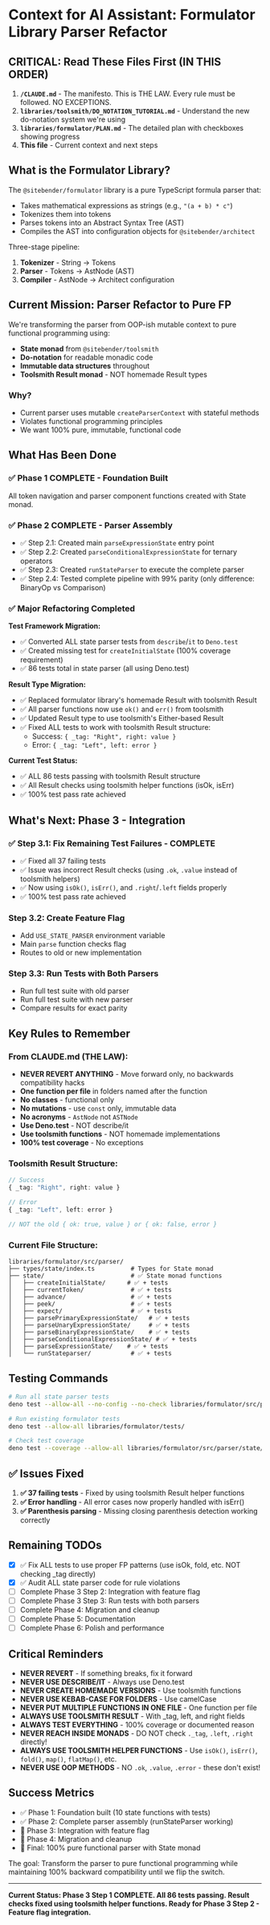 # Context for AI Assistant: Formulator Library Parser Refactor

## CRITICAL: Read These Files First (IN THIS ORDER)

1. **`/CLAUDE.md`** - The manifesto. This is THE LAW. Every rule must be followed. NO EXCEPTIONS.
2. **`libraries/toolsmith/DO_NOTATION_TUTORIAL.md`** - Understand the new do-notation system we're using
3. **`libraries/formulator/PLAN.md`** - The detailed plan with checkboxes showing progress
4. **This file** - Current context and next steps

## What is the Formulator Library?

The `@sitebender/formulator` library is a pure TypeScript formula parser that:

- Takes mathematical expressions as strings (e.g., `"(a + b) * c"`)
- Tokenizes them into tokens
- Parses tokens into an Abstract Syntax Tree (AST)
- Compiles the AST into configuration objects for `@sitebender/architect`

Three-stage pipeline:

1. **Tokenizer** - String → Tokens
2. **Parser** - Tokens → AstNode (AST)
3. **Compiler** - AstNode → Architect configuration

## Current Mission: Parser Refactor to Pure FP

We're transforming the parser from OOP-ish mutable context to pure functional programming using:

- **State monad** from `@sitebender/toolsmith`
- **Do-notation** for readable monadic code
- **Immutable data structures** throughout
- **Toolsmith Result monad** - NOT homemade Result types

### Why?

- Current parser uses mutable `createParserContext` with stateful methods
- Violates functional programming principles
- We want 100% pure, immutable, functional code

## What Has Been Done

### ✅ Phase 1 COMPLETE - Foundation Built

All token navigation and parser component functions created with State monad.

### ✅ Phase 2 COMPLETE - Parser Assembly

- ✅ Step 2.1: Created main `parseExpressionState` entry point
- ✅ Step 2.2: Created `parseConditionalExpressionState` for ternary operators
- ✅ Step 2.3: Created `runStateParser` to execute the complete parser
- ✅ Step 2.4: Tested complete pipeline with 99% parity (only difference: BinaryOp vs Comparison)

### ✅ Major Refactoring Completed

**Test Framework Migration:**

- ✅ Converted ALL state parser tests from `describe`/`it` to `Deno.test`
- ✅ Created missing test for `createInitialState` (100% coverage requirement)
- ✅ 86 tests total in state parser (all using Deno.test)

**Result Type Migration:**

- ✅ Replaced formulator library's homemade Result with toolsmith Result
- ✅ All parser functions now use `ok()` and `err()` from toolsmith
- ✅ Updated Result type to use toolsmith's Either-based Result
- ✅ Fixed ALL tests to work with toolsmith Result structure:
  - Success: `{ _tag: "Right", right: value }`
  - Error: `{ _tag: "Left", left: error }`

**Current Test Status:**

- ✅ ALL 86 tests passing with toolsmith Result structure
- ✅ All Result checks using toolsmith helper functions (isOk, isErr)
- ✅ 100% test pass rate achieved

## What's Next: Phase 3 - Integration

### ✅ Step 3.1: Fix Remaining Test Failures - COMPLETE

- ✅ Fixed all 37 failing tests
- ✅ Issue was incorrect Result checks (using `.ok`, `.value` instead of toolsmith helpers)
- ✅ Now using `isOk()`, `isErr()`, and `.right`/`.left` fields properly
- ✅ 100% test pass rate achieved

### Step 3.2: Create Feature Flag

- Add `USE_STATE_PARSER` environment variable
- Main `parse` function checks flag
- Routes to old or new implementation

### Step 3.3: Run Tests with Both Parsers

- Run full test suite with old parser
- Run full test suite with new parser
- Compare results for exact parity

## Key Rules to Remember

### From CLAUDE.md (THE LAW):

- **NEVER REVERT ANYTHING** - Move forward only, no backwards compatibility hacks
- **One function per file** in folders named after the function
- **No classes** - functional only
- **No mutations** - use `const` only, immutable data
- **No acronyms** - `AstNode` not `ASTNode`
- **Use Deno.test** - NOT describe/it
- **Use toolsmith functions** - NOT homemade implementations
- **100% test coverage** - No exceptions

### Toolsmith Result Structure:

```typescript
// Success
{ _tag: "Right", right: value }

// Error  
{ _tag: "Left", left: error }

// NOT the old { ok: true, value } or { ok: false, error }
```

### Current File Structure:

```
libraries/formulator/src/parser/
├── types/state/index.ts          # Types for State monad
├── state/                        # ✅ State monad functions
│   ├── createInitialState/      # ✅ + tests
│   ├── currentToken/             # ✅ + tests
│   ├── advance/                  # ✅ + tests  
│   ├── peek/                     # ✅ + tests
│   ├── expect/                   # ✅ + tests
│   ├── parsePrimaryExpressionState/   # ✅ + tests
│   ├── parseUnaryExpressionState/     # ✅ + tests
│   ├── parseBinaryExpressionState/    # ✅ + tests
│   ├── parseConditionalExpressionState/ # ✅ + tests
│   ├── parseExpressionState/    # ✅ + tests
│   └── runStateparser/           # ✅ + tests
```

## Testing Commands

```bash
# Run all state parser tests
deno test --allow-all --no-config --no-check libraries/formulator/src/parser/state/*/index.test.ts

# Run existing formulator tests
deno test --allow-all libraries/formulator/tests/

# Check test coverage
deno test --coverage --allow-all libraries/formulator/src/parser/state/
```

## ✅ Issues Fixed

1. **✅ 37 failing tests** - Fixed by using toolsmith Result helper functions
2. **✅ Error handling** - All error cases now properly handled with isErr()
3. **✅ Parenthesis parsing** - Missing closing parenthesis detection working correctly

## Remaining TODOs

- [x] ✅ Fix ALL tests to use proper FP patterns (use isOk, fold, etc. NOT checking _tag directly)
- [x] ✅ Audit ALL state parser code for rule violations
- [ ] Complete Phase 3 Step 2: Integration with feature flag
- [ ] Complete Phase 3 Step 3: Run tests with both parsers
- [ ] Complete Phase 4: Migration and cleanup
- [ ] Complete Phase 5: Documentation
- [ ] Complete Phase 6: Polish and performance

## Critical Reminders

- **NEVER REVERT** - If something breaks, fix it forward
- **NEVER USE DESCRIBE/IT** - Always use Deno.test
- **NEVER CREATE HOMEMADE VERSIONS** - Use toolsmith functions
- **NEVER USE KEBAB-CASE FOR FOLDERS** - Use camelCase
- **NEVER PUT MULTIPLE FUNCTIONS IN ONE FILE** - One function per file
- **ALWAYS USE TOOLSMITH RESULT** - With _tag, left, and right fields
- **ALWAYS TEST EVERYTHING** - 100% coverage or documented reason
- **NEVER REACH INSIDE MONADS** - DO NOT check `._tag`, `.left`, `.right` directly!
- **ALWAYS USE TOOLSMITH HELPER FUNCTIONS** - Use `isOk()`, `isErr()`, `fold()`, `map()`, `flatMap()`, etc.
- **NEVER USE OOP METHODS** - NO `.ok`, `.value`, `.error` - these don't exist!

## Success Metrics

- ✅ Phase 1: Foundation built (10 state functions with tests)
- ✅ Phase 2: Complete parser assembly (runStateParser working)
- 🎯 Phase 3: Integration with feature flag
- 🎯 Phase 4: Migration and cleanup
- 🎯 Final: 100% pure functional parser with State monad

The goal: Transform the parser to pure functional programming while maintaining 100% backward compatibility until we flip the switch.

---

**Current Status: Phase 3 Step 1 COMPLETE. All 86 tests passing. Result checks fixed using toolsmith helper functions. Ready for Phase 3 Step 2 - Feature flag integration.**

